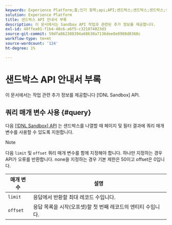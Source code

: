 ```yaml
---
keywords: Experience Platform;홈;인기 항목;api;API;샌드박스;샌드박스;샌드박스;샌드박스
solution: Experience Platform
title: 샌드박스 API 안내서 부록
description: 이 문서에서는 Sandbox API 작업과 관련된 추가 정보를 제공합니다.
exl-id: 48ffea01-f1b4-48c6-a6f5-c321074023d3
source-git-commit: 59dfa862388394a68630a7136dee8e8988d0368c
workflow-type: tm+mt
source-wordcount: '124'
ht-degree: 1%

---
```


# 샌드박스 API 안내서 부록

이 문서에서는 작업 관련 추가 정보를 제공합니다 [!DNL Sandbox] API.

## 쿼리 매개 변수 사용 {#query}

다음 [[!DNL Sandbox] API](https://www.adobe.io/experience-platform-apis/references/sandbox) 는 샌드박스를 나열할 때 페이지 및 필터 결과에 쿼리 매개 변수를 사용할 수 있도록 지원합니다.

>[!NOTE]
>
>다음 `limit` 및 `offset` 쿼리 매개 변수를 함께 지정해야 합니다. 하나만 지정하는 경우 API가 오류를 반환합니다. none을 지정하는 경우 기본 제한은 50이고 offset은 0입니다.

| 매개 변수 | 설명 |
| --- | --- |
| `limit` | 응답에서 반환할 최대 레코드 수입니다. |
| `offset` | 응답 목록을 시작(오프셋)할 첫 번째 레코드의 엔티티 수입니다. |

